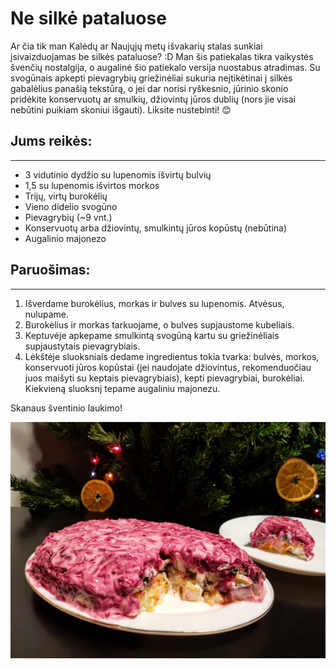 # Ne silkė pataluose

Ar čia tik man Kalėdų ar Naujųjų metų išvakarių stalas sunkiai įsivaizduojamas be silkės pataluose? :D Man šis patiekalas tikra vaikystės švenčių nostalgija, o augalinė šio patiekalo versija nuostabus atradimas. Su svogūnais apkepti pievagrybių griežinėliai sukuria neįtikėtinai į silkės gabalėlius panašią tekstūrą, o jei dar norisi ryškesnio, jūrinio skonio pridėkite konservuotų ar smulkių, džiovintų jūros dublių (nors jie visai nebūtini puikiam skoniui išgauti). Liksite nustebinti! 😊 

## Jums reikės:
<hr/>

* 3 vidutinio dydžio su lupenomis išvirtų bulvių
* 1,5 su lupenomis išvirtos morkos
* Trijų, virtų burokėlių
* Vieno didelio svogūno
* Pievagrybių (~9 vnt.)
* Konservuotų arba džiovintų, smulkintų jūros kopūstų (nebūtina)
* Augalinio majonezo

## Paruošimas:
<hr/>

1. Išverdame burokėlius, morkas ir bulves su lupenomis. Atvėsus, nulupame.
2. Burokėlius ir morkas tarkuojame, o bulves supjaustome kubeliais.
3. Keptuvėje apkepame smulkintą svogūną kartu su griežinėliais supjaustytais pievagrybiais.
4. Lėkštėje sluoksniais dedame ingredientus tokia tvarka: bulvės, morkos, konservuoti jūros kopūstai (jei naudojate džiovintus, rekomenduočiau juos maišyti su keptais pievagrybiais), kepti pievagrybiai, burokėliai. Kiekvieną sluoksnį tepame augaliniu majonezu.

Skanaus šventinio laukimo!

![name](../../pav/ne_silke_pataluose.jpg)
